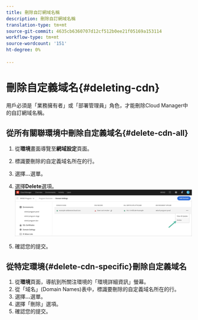 ```yaml
---
title: 刪除自訂網域名稱
description: 刪除自訂網域名稱
translation-type: tm+mt
source-git-commit: 4635cb6360707d12cf512b0ee21f05169a153114
workflow-type: tm+mt
source-wordcount: '151'
ht-degree: 0%

---
```



# 刪除自定義域名{#deleting-cdn}

用戶必須是「業務擁有者」或「部署管理員」角色，才能刪除Cloud Manager中的自訂網域名稱。

## 從所有關聯環境中刪除自定義域名{#delete-cdn-all}

1. 從&#x200B;**環境**&#x200B;畫面導覽至&#x200B;**網域設定**&#x200B;頁面。

1. 標識要刪除的自定義域名所在的行。

1. 選擇&#x200B;**...**&#x200B;選單。

1. 選擇&#x200B;**Delete**選項。
   ![](/help/implementing/cloud-manager/assets/cdn/cdn-delete.png)

1. 確認您的提交。


## 從特定環境{#delete-cdn-specific}刪除自定義域名

1. 從&#x200B;**環境**&#x200B;頁面，導航到所關注環境的「環境詳細資訊」螢幕。
1. 從「域名」(Domain Names)表中，標識要刪除的自定義域名所在的行。
1. 選擇&#x200B;**...**&#x200B;選單。
1. 選擇「刪除」選項。
1. 確認您的提交。
